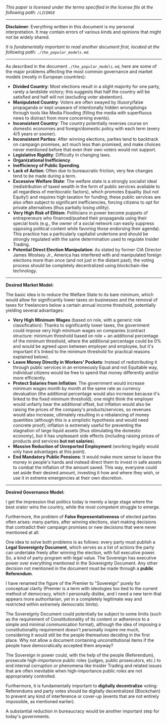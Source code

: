 *This paper is licensed under the terms specified in the license file at the following path: `/LICENSE`*

----

**Disclaimer**: Everything written in this document is my personal interpretation. It may contain errors of various kinds and opinions that might not be widely shared.

*It is fundamentally important to read another document first, located at the following path: `./the_popular_models.md`.*

----

As described in the document `./the_popular_models.md`, here are some of the major problems affecting the most common governance and market models (mostly in European countries):

*   **Divided Country**: Most elections result in a slight majority for one party, rarely a landslide victory; this suggests that half the country will be satisfied and half will not (excluding voter abstention).
*   **Manipulated Country**: Voters are often swayed by illusory/false propaganda or kept unaware of intentionally hidden wrongdoings through tools like Media Flooding (filling the media with superfluous news to distract from more concerning events).
*   **Inconsistent Country**: The country potentially reverses course on domestic economies and foreign/domestic policy with each term (every 4/5 years or sooner).
*   **Inconsistent Parties**: After winning elections, parties tend to backtrack on campaign promises, act much less than promised, and make choices never mentioned before that even their own voters would not support.
*   **Legislative Rigidity**: Difficulty in changing laws.
*   **Organizational Inefficiency**.
*   **Inefficiency of Public Spending**.
*   **Lack of Action**: Often due to bureaucratic friction, very few changes tend to be made during a term.
*   **Excessive Welfare State**: The welfare state is a strongly socialist ideal (redistribution of taxed wealth in the form of public services available to all regardless of meritocratic factors), which promotes Equality (but not Equity!) and requires high taxation for funding; these public services are also often subject to significant inefficiencies, forcing citizens to opt for private alternatives (thus partially losing utility).
*   **Very High Risk of Elitism**: Politicians in power become puppets of entrepreneurs who financed/pushed their propaganda using their special tools (e.g., the owner of a social network can easily suppress opposing political content while favoring those endorsing their agenda). This practice has a particularly capitalist undertone and should be strongly regulated with the same determination used to regulate Insider Trading.
*   **Potential Direct Election Manipulation**: As stated by former CIA Director James Woolsey Jr., America has interfered with and manipulated foreign elections more than once (and not just in the distant past); the voting process should be completely decentralized using blockchain-like technology.

----

**Desired Market Model:**

The basic idea is to reduce the Welfare State to its bare minimum, which would allow for significantly lower taxes on businesses and the removal of taxes for freelancers below a certain annual income threshold, potentially yielding several advantages:

*   **Very High Minimum Wages** (based on role, with a generic role classification): Thanks to significantly lower taxes, the government could impose very high minimum wages on companies (contract structure: minimum threshold based on role + an additional percentage of the minimum threshold, where the additional percentage could be 0% and would be agreed upon between employer and employee, but it's important it's linked to the minimum threshold for practical reasons explained below).
*   **Leave Money Directly in Workers' Pockets**: Instead of redistributing it through public services in an erroneously Equal and not Equitable way, individual citizens would be free to spend that money differently and/or more efficiently.
*   **Protect Salaries from Inflation**: The government would increase minimum wages month by month at the same rate as currency devaluation (the additional percentage would also increase because it's linked to the fixed minimum threshold); one might think the employer would unfairly bear the additional offset, but inflation would also be raising the prices of the company's products/services, so revenues would also increase, ultimately resulting in a rebalancing of money quantities (although this is a simplistic hypothesis and would need concrete proof); inflation is extremely useful for preventing the stagnation of large liquid assets (thus stimulating the domestic economy), but it has unpleasant side effects (including raising prices of products and services **but not salaries**).
*   **Massive Reduction of Unreported Employment** (working legally would only have advantages at this point).
*   **End Mandatory Public Pensions**: It would make more sense to leave the money in people's hands and instead direct them to invest in safe assets to combat the inflation of the amount saved. This way, everyone could set aside their desired amount, investing it how and where they wish, or use it in extreme emergencies at their own discretion.

----

**Desired Governance Model:**

I get the impression that politics today is merely a large stage where the best orator wins the country, while the most competent struggle to emerge.

Furthermore, the problem of **False Representativeness** of elected parties often arises: many parties, after winning elections, start making decisions that contradict their campaign promises or new decisions that were never mentioned at all.

One idea to solve both problems is as follows: every party must publish a **Legal Sovereignty Document**, which serves as a list of actions the party can undertake freely after winning the election, with full executive power. So, a kind of party program with legal value.
The Sovereign has executive power over everything mentioned in the Sovereignty Document.
Any other decision not mentioned in the document must be made through a **public Referendum**.

I have renamed the figure of the Premier to "Sovereign" purely for conceptual clarity (Premier is a term with ideologies too tied to the current method of democracy, which I personally dislike, and I need a new term that appears more authoritarian, yet in a completely legitimate way and restricted within extremely democratic limits).

The Sovereignty Document could potentially be subject to some limits (such as the requirement of Constitutionality of its content or adherence to a simple and minimal communication format), although the idea of imposing a constitutionality requirement doesn't personally inspire me much, considering it would still be the people themselves deciding in the first place. Why not allow a document containing unconstitutional items if the people have democratically accepted them anyway?

The Sovereign in power could, with the help of the people (Referendum), prosecute high-importance public roles (judges, public prosecutors, etc.) to end internal corruption or phenomena like Insider Trading and related issues that are often inevitable when high-importance public roles are not appropriately controlled.

Furthermore, it is fundamentally important to **digitally decentralize** voting: Referendums and party votes should be digitally decentralized (Blockchain) to prevent any kind of interference or cover-up (events that are not entirely impossible, as mentioned earlier).

A substantial reduction in bureaucracy would be another important step for today's governments.